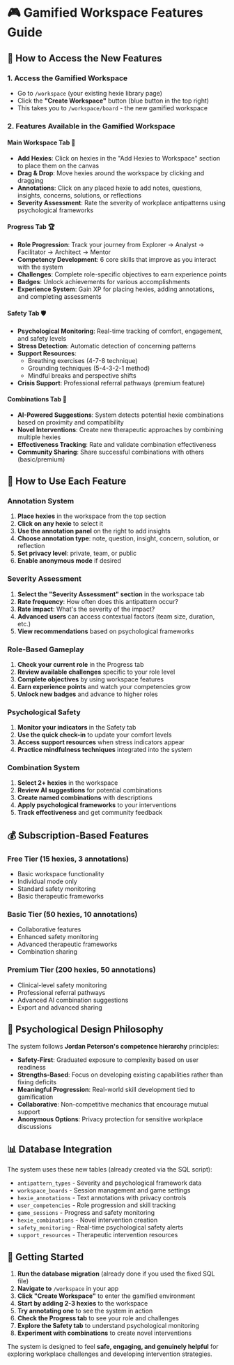 # 🎮 Gamified Workspace Features Guide

## 🚀 How to Access the New Features

### 1. **Access the Gamified Workspace**
- Go to `/workspace` (your existing hexie library page)
- Click the **"Create Workspace"** button (blue button in the top right)
- This takes you to `/workspace/board` - the new gamified workspace

### 2. **Features Available in the Gamified Workspace**

#### **Main Workspace Tab** 🎯
- **Add Hexies**: Click on hexies in the "Add Hexies to Workspace" section to place them on the canvas
- **Drag & Drop**: Move hexies around the workspace by clicking and dragging
- **Annotations**: Click on any placed hexie to add notes, questions, insights, concerns, solutions, or reflections
- **Severity Assessment**: Rate the severity of workplace antipatterns using psychological frameworks

#### **Progress Tab** 🏆
- **Role Progression**: Track your journey from Explorer → Analyst → Facilitator → Architect → Mentor
- **Competency Development**: 6 core skills that improve as you interact with the system
- **Challenges**: Complete role-specific objectives to earn experience points
- **Badges**: Unlock achievements for various accomplishments
- **Experience System**: Gain XP for placing hexies, adding annotations, and completing assessments

#### **Safety Tab** 🛡️
- **Psychological Monitoring**: Real-time tracking of comfort, engagement, and safety levels
- **Stress Detection**: Automatic detection of concerning patterns
- **Support Resources**: 
  - Breathing exercises (4-7-8 technique)
  - Grounding techniques (5-4-3-2-1 method)
  - Mindful breaks and perspective shifts
- **Crisis Support**: Professional referral pathways (premium feature)

#### **Combinations Tab** 🔗
- **AI-Powered Suggestions**: System detects potential hexie combinations based on proximity and compatibility
- **Novel Interventions**: Create new therapeutic approaches by combining multiple hexies
- **Effectiveness Tracking**: Rate and validate combination effectiveness
- **Community Sharing**: Share successful combinations with others (basic/premium)

## 🎯 **How to Use Each Feature**

### **Annotation System**
1. **Place hexies** in the workspace from the top section
2. **Click on any hexie** to select it
3. **Use the annotation panel** on the right to add insights
4. **Choose annotation type**: note, question, insight, concern, solution, or reflection
5. **Set privacy level**: private, team, or public
6. **Enable anonymous mode** if desired

### **Severity Assessment**
1. **Select the "Severity Assessment" section** in the workspace tab
2. **Rate frequency**: How often does this antipattern occur?
3. **Rate impact**: What's the severity of the impact?
4. **Advanced users** can access contextual factors (team size, duration, etc.)
5. **View recommendations** based on psychological frameworks

### **Role-Based Gameplay**
1. **Check your current role** in the Progress tab
2. **Review available challenges** specific to your role level
3. **Complete objectives** by using workspace features
4. **Earn experience points** and watch your competencies grow
5. **Unlock new badges** and advance to higher roles

### **Psychological Safety**
1. **Monitor your indicators** in the Safety tab
2. **Use the quick check-in** to update your comfort levels
3. **Access support resources** when stress indicators appear
4. **Practice mindfulness techniques** integrated into the system

### **Combination System**
1. **Select 2+ hexies** in the workspace
2. **Review AI suggestions** for potential combinations
3. **Create named combinations** with descriptions
4. **Apply psychological frameworks** to your interventions
5. **Track effectiveness** and get community feedback

## 💰 **Subscription-Based Features**

### **Free Tier** (15 hexies, 3 annotations)
- Basic workspace functionality
- Individual mode only
- Standard safety monitoring
- Basic therapeutic frameworks

### **Basic Tier** (50 hexies, 10 annotations)
- Collaborative features
- Enhanced safety monitoring
- Advanced therapeutic frameworks
- Combination sharing

### **Premium Tier** (200 hexies, 50 annotations)
- Clinical-level safety monitoring
- Professional referral pathways
- Advanced AI combination suggestions
- Export and advanced sharing

## 🧠 **Psychological Design Philosophy**

The system follows **Jordan Peterson's competence hierarchy** principles:

- **Safety-First**: Graduated exposure to complexity based on user readiness
- **Strengths-Based**: Focus on developing existing capabilities rather than fixing deficits
- **Meaningful Progression**: Real-world skill development tied to gamification
- **Collaborative**: Non-competitive mechanics that encourage mutual support
- **Anonymous Options**: Privacy protection for sensitive workplace discussions

## 📊 **Database Integration**

The system uses these new tables (already created via the SQL script):
- `antipattern_types` - Severity and psychological framework data
- `workspace_boards` - Session management and game settings
- `hexie_annotations` - Text annotations with privacy controls
- `user_competencies` - Role progression and skill tracking
- `game_sessions` - Progress and safety monitoring
- `hexie_combinations` - Novel intervention creation
- `safety_monitoring` - Real-time psychological safety alerts
- `support_resources` - Therapeutic intervention resources

## 🔧 **Getting Started**

1. **Run the database migration** (already done if you used the fixed SQL file)
2. **Navigate to** `/workspace` in your app
3. **Click "Create Workspace"** to enter the gamified environment
4. **Start by adding 2-3 hexies** to the workspace
5. **Try annotating one** to see the system in action
6. **Check the Progress tab** to see your role and challenges
7. **Explore the Safety tab** to understand psychological monitoring
8. **Experiment with combinations** to create novel interventions

The system is designed to feel **safe, engaging, and genuinely helpful** for exploring workplace challenges and developing intervention strategies.
